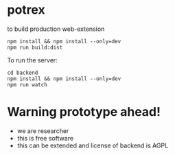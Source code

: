 # potrex

to build production web-extension
```
npm install && npm install --only=dev
npm run build:dist
```

To run the server:
```
cd backend
npm install && npm install --only=dev
npm run watch
```

# Warning prototype ahead!

- we are researcher
- this is free software
- this can be extended and license of backend is AGPL

